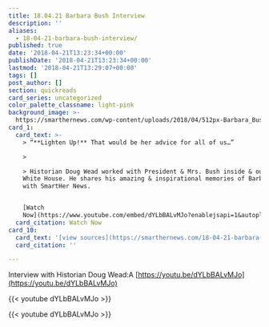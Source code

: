 ```yaml
---
title: 18.04.21 Barbara Bush Interview
description: ''
aliases:
  - 18-04-21-barbara-bush-interview/
published: true
date: '2018-04-21T13:23:34+00:00'
publishDate: '2018-04-21T13:23:34+00:00'
lastmod: '2018-04-21T13:29:07+00:00'
tags: []
post_author: []
section: quickreads
card_series: uncategorized
color_palette_classname: light-pink
background_image: >-
  https://smarthernews.com/wp-content/uploads/2018/04/512px-Barbara_Bush_at_LBJ_Presidential_Library.jpg
card_1:
  card_text: >-
    > “**Lighten Up!** That would be her advice for all of us…”

    > 

    > Historian Doug Wead worked with President & Mrs. Bush inside & outside the
    White House. He shares his amazing & inspirational memories of Barbara Bush
    with SmartHer News.


    [Watch
    Now](https://www.youtube.com/embed/dYLbBALvMJo?enablejsapi=1&autoplay=1&rel=0)
  card_citation: Watch Now
card_10:
  card_text: '[view sources](https://smarthernews.com/18-04-21-barbara-bush-interview/)'
  card_citation: ''

---
```

Interview with Historian Doug Wead:A [https://youtu.be/dYLbBALvMJo](https://youtu.be/dYLbBALvMJo)

{{< youtube dYLbBALvMJo >}}

{{< youtube dYLbBALvMJo >}}